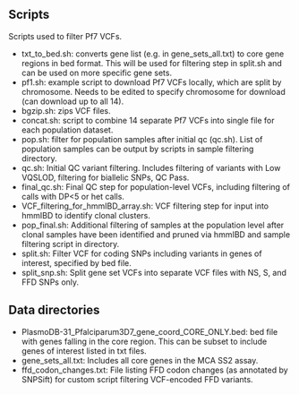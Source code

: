 ## Scripts 
Scripts used to filter Pf7 VCFs. 
- txt_to_bed.sh: converts gene list (e.g. in gene_sets_all.txt) to core gene regions in bed format. This will be used for filtering step in split.sh and can be used on more specific gene sets. 
- pf1.sh: example script to download Pf7 VCFs locally, which are split by chromosome. Needs to be edited to specify chromosome for download (can download up to all 14). 
- bgzip.sh: zips VCF files. 
- concat.sh: script to combine 14 separate Pf7 VCFs into single file for each population dataset.   
- pop.sh: filter for population samples after initial qc (qc.sh). List of population samples can be output by scripts in sample filtering directory.   
- qc.sh: Initial QC variant filtering. Includes filtering of variants with Low VQSLOD, filtering for biallelic SNPs, QC Pass. 
- final_qc.sh: Final QC step for population-level VCFs, including filtering of calls with DP<5 or het calls. 
- VCF_filtering_for_hmmIBD_array.sh: VCF filtering step for input into hmmIBD to identify clonal clusters. 
- pop_final.sh: Additional filtering of samples at the population level after clonal samples have been identified and pruned via hmmIBD and sample filtering script in directory. 
- split.sh: Filter VCF for coding SNPs including variants in genes of interest, specified by bed file. 
- split_snp.sh: Split gene set VCFs into separate VCF files with NS, S, and FFD SNPs only. 
## Data directories
- PlasmoDB-31_Pfalciparum3D7_gene_coord_CORE_ONLY.bed: bed file with genes falling in the core region. This can be subset to include genes of interest listed in txt files. 
- gene_sets_all.txt: Includes all core genes in the MCA SS2 assay. 
- ffd_codon_changes.txt: File listing FFD codon changes (as annotated by SNPSift) for custom script filtering VCF-encoded FFD variants. 

